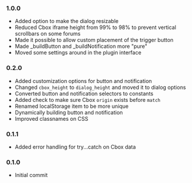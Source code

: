 ### 1.0.0
- Added option to make the dialog resizable
- Reduced Cbox iframe height from 99% to 98% to prevent vertical scrollbars on some forums
- Made it possible to allow custom placement of the trigger button
- Made _buildButton and _buildNotification more "pure"
- Moved some settings around in the plugin interface

### 0.2.0
- Added customization options for button and notification
- Changed `cbox_height` to `dialog_height` and moved it to dialog options
- Converted button and notification selectors to constants
- Added check to make sure Cbox `origin` exists before `match`
- Renamed localStorage item to be more unique
- Dynamically building button and notification
- Improved classnames on CSS

### 0.1.1
- Added error handling for try...catch on Cbox data

### 0.1.0
- Initial commit
